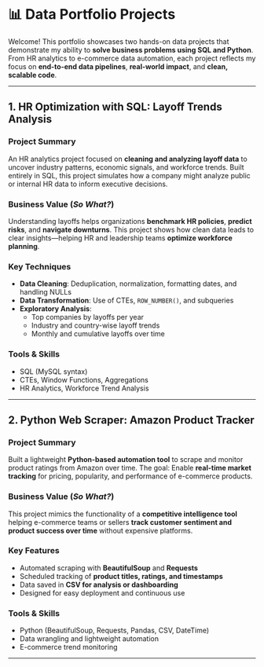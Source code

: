 # 📊 Data Portfolio Projects

Welcome! This portfolio showcases two hands-on data projects that demonstrate my ability to **solve business problems using SQL and Python**. From HR analytics to e-commerce data automation, each project reflects my focus on **end-to-end data pipelines**, **real-world impact**, and **clean, scalable code**.

---

##  1. HR Optimization with SQL: Layoff Trends Analysis

###  Project Summary
An HR analytics project focused on **cleaning and analyzing layoff data** to uncover industry patterns, economic signals, and workforce trends. Built entirely in SQL, this project simulates how a company might analyze public or internal HR data to inform executive decisions.

###  Business Value (*So What?*)
Understanding layoffs helps organizations **benchmark HR policies**, **predict risks**, and **navigate downturns**. This project shows how clean data leads to clear insights—helping HR and leadership teams **optimize workforce planning**.

###  Key Techniques
- **Data Cleaning**: Deduplication, normalization, formatting dates, and handling NULLs
- **Data Transformation**: Use of CTEs, `ROW_NUMBER()`, and subqueries
- **Exploratory Analysis**:
  - Top companies by layoffs per year
  - Industry and country-wise layoff trends
  - Monthly and cumulative layoffs over time

###  Tools & Skills
- SQL (MySQL syntax)
- CTEs, Window Functions, Aggregations
- HR Analytics, Workforce Trend Analysis

---

##  2. Python Web Scraper: Amazon Product Tracker

###  Project Summary
Built a lightweight **Python-based automation tool** to scrape and monitor product ratings from Amazon over time. The goal: Enable **real-time market tracking** for pricing, popularity, and performance of e-commerce products.

###  Business Value  (*So What?*)
This project mimics the functionality of a **competitive intelligence tool** helping e-commerce teams or sellers **track customer sentiment and product success over time** without expensive platforms.

###  Key Features
- Automated scraping with **BeautifulSoup** and **Requests**
- Scheduled tracking of **product titles, ratings, and timestamps**
- Data saved in **CSV for analysis or dashboarding**
- Designed for easy deployment and continuous use

###  Tools & Skills
- Python (BeautifulSoup, Requests, Pandas, CSV, DateTime)
- Data wrangling and lightweight automation
- E-commerce trend monitoring

---
